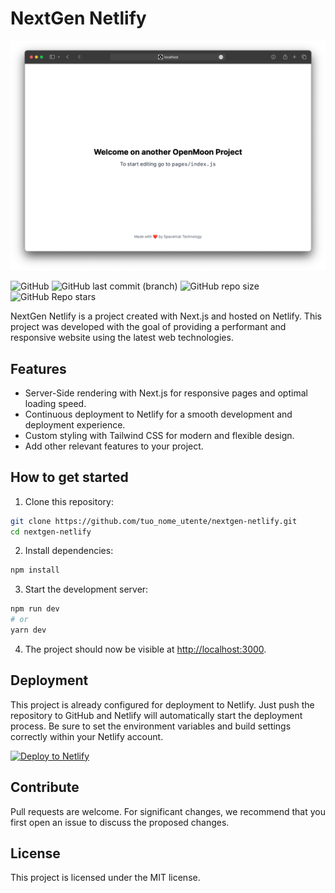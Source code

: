# NextGen Netlify

![NextGen Netlify Logo](Demo.png)

![GitHub](https://img.shields.io/github/license/openmooncommunity/NextGen-Netlify) ![GitHub last commit (branch)](https://img.shields.io/github/last-commit/openmooncommunity/NextGen-Netlify/main) ![GitHub repo size](https://img.shields.io/github/repo-size/openmooncommunity/NextGen-Netlify) ![GitHub Repo stars](https://img.shields.io/github/stars/openmooncommunity/NextGen-Netlify)

NextGen Netlify is a project created with Next.js and hosted on Netlify. This project was developed with the goal of providing a performant and responsive website using the latest web technologies.

## Features

- Server-Side rendering with Next.js for responsive pages and optimal loading speed.
- Continuous deployment to Netlify for a smooth development and deployment experience.
- Custom styling with Tailwind CSS for modern and flexible design.
- Add other relevant features to your project.

## How to get started

1. Clone this repository:

```bash
git clone https://github.com/tuo_nome_utente/nextgen-netlify.git
cd nextgen-netlify
```

2. Install dependencies:

```bash
npm install
```

3. Start the development server:

```bash
npm run dev
# or
yarn dev
```

4. The project should now be visible at [http://localhost:3000](http://localhost:3000).

## Deployment

This project is already configured for deployment to Netlify. Just push the repository to GitHub and Netlify will automatically start the deployment process. Be sure to set the environment variables and build settings correctly within your Netlify account.

[![Deploy to Netlify](https://www.netlify.com/img/deploy/button.svg)](https://app.netlify.com/start/deploy?repository=https://github.com/openmooncommunity/NextGen-Netlify&utm_source=github)

## Contribute

Pull requests are welcome. For significant changes, we recommend that you first open an issue to discuss the proposed changes.

## License

This project is licensed under the MIT license.
